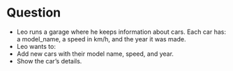 # Question
- Leo runs a garage where he keeps information about cars. Each car has: a model_name, a speed in km/h, and the year it was made.
- Leo wants to:
- Add new cars with their model name, speed, and year.
- Show the car’s details.
